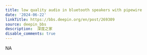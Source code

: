 ```yaml
---
title: low quality audio in bluetooth speakers with pipewire
date: '2024-06-22'
linkTitle: https://bbs.deepin.org/en/post/269309
source: deepin_bbs
description:  深度之家 
disable_comments: true
---
```

NA

